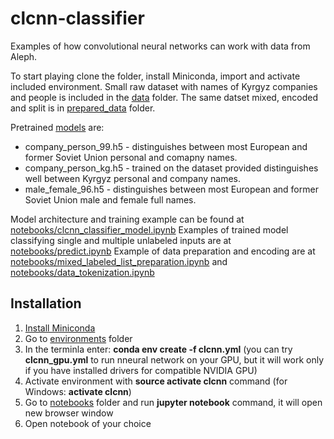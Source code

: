 # clcnn-classifier
Examples of how convolutional neural networks can work with data from Aleph.

To start playing clone the folder, install Miniconda, import and activate included environment. Small raw dataset with names of Kyrgyz companies and people is included in the [data](data) folder. The same datset mixed, encoded and split is in [prepared_data](prepared_data) folder. 

Pretrained [models](models) are:

* company_person_99.h5 - distinguishes between most European and former Soviet Union personal and comapny names.
* company_person_kg.h5 - trained on the dataset provided distinguishes well between Kyrgyz personal and company names.
* male_female_96.h5 - distinguishes between most European and former Soviet Union male and female full names.

Model architecture and training example can be found at [notebooks/clcnn_classifier_model.ipynb](notebooks/clcnn_classifier_model.ipynb)
Examples of trained model classifying single and multiple unlabeled inputs are at [notebooks/predict.ipynb](notebooks/predict.ipynb)
Example of data preparation and encoding are at [notebooks/mixed_labeled_list_preparation.ipynb](notebooks/mixed_labeled_list_preparation.ipynb) and [notebooks/data_tokenization.ipynb](notebooks/data_tokenization.ipynb)

## Installation
1. [Install Miniconda](https://conda.io/miniconda.html)
1. Go to [environments](environments) folder
1. In the terminla enter: **conda env create -f clcnn.yml** (you can try **clcnn_gpu.yml** to run nneural network on your GPU, but it will work only if you have installed drivers for compatible NVIDIA GPU)
1. Activate environment with **source activate clcnn** command (for Windows: **activate clcnn**)
1. Go to [notebooks](notebooks) folder and run **jupyter notebook** command, it will open new browser window
1. Open notebook of your choice
